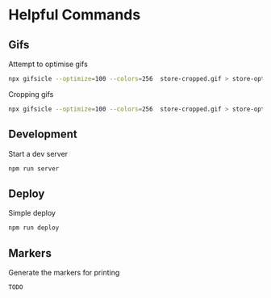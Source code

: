 # Helpful Commands

## Gifs

Attempt to optimise gifs

``` bash
npx gifsicle --optimize=100 --colors=256  store-cropped.gif > store-optimized.gif
```

Cropping gifs

``` bash
npx gifsicle --optimize=100 --colors=256  store-cropped.gif > store-optimized.gif
```

## Development

Start a dev server

``` bash
npm run server
```

## Deploy

Simple deploy

``` bash
npm run deploy
```

## Markers

Generate the markers for printing

```
TODO
```

